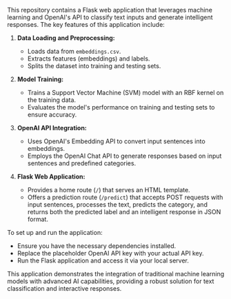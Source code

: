 This repository contains a Flask web application that leverages machine learning and OpenAI's API to classify text inputs and generate intelligent responses. The key features of this application include:

1. **Data Loading and Preprocessing:**
   - Loads data from `embeddings.csv`.
   - Extracts features (embeddings) and labels.
   - Splits the dataset into training and testing sets.

2. **Model Training:**
   - Trains a Support Vector Machine (SVM) model with an RBF kernel on the training data.
   - Evaluates the model's performance on training and testing sets to ensure accuracy.

3. **OpenAI API Integration:**
   - Uses OpenAI's Embedding API to convert input sentences into embeddings.
   - Employs the OpenAI Chat API to generate responses based on input sentences and predefined categories.

4. **Flask Web Application:**
   - Provides a home route (`/`) that serves an HTML template.
   - Offers a prediction route (`/predict`) that accepts POST requests with input sentences, processes the text, predicts the category, and returns both the predicted label and an intelligent response in JSON format.

To set up and run the application:
- Ensure you have the necessary dependencies installed.
- Replace the placeholder OpenAI API key with your actual API key.
- Run the Flask application and access it via your local server.

This application demonstrates the integration of traditional machine learning models with advanced AI capabilities, providing a robust solution for text classification and interactive responses.

